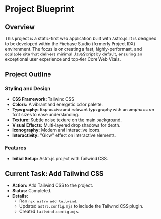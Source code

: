 # Project Blueprint

## Overview

This project is a static-first web application built with Astro.js. It is designed to be developed within the Firebase Studio (formerly Project IDX) environment. The focus is on creating a fast, highly-performant, and scalable site that delivers minimal JavaScript by default, ensuring an exceptional user experience and top-tier Core Web Vitals.

## Project Outline

### Styling and Design
- **CSS Framework:** Tailwind CSS
- **Colors:** A vibrant and energetic color palette.
- **Typography:** Expressive and relevant typography with an emphasis on font sizes to ease understanding.
- **Texture:** Subtle noise texture on the main background.
- **Visual Effects:** Multi-layered drop shadows for depth.
- **Iconography:** Modern and interactive icons.
- **Interactivity:** "Glow" effect on interactive elements.

### Features
- **Initial Setup:** Astro.js project with Tailwind CSS.

## Current Task: Add Tailwind CSS

- **Action:** Add Tailwind CSS to the project.
- **Status:** Completed.
- **Details:**
    - Ran `npx astro add tailwind`.
    - Updated `astro.config.mjs` to include the Tailwind CSS plugin.
    - Created `tailwind.config.mjs`.
